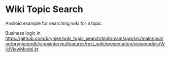# Wiki Topic Search
Android example for searching wiki for a topic


Business logic in https://github.com/brynjen/wiki_topic_search/blob/main/app/src/main/java/no/brynjenordli/vippsintervju/features/rest_wiki/presentation/viewmodels/WikiViewModel.kt
